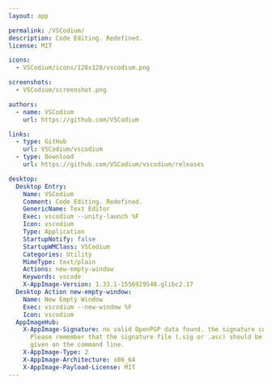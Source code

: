 ```yaml
---
layout: app

permalink: /VSCodium/
description: Code Editing. Redefined.
license: MIT

icons:
  - VSCodium/icons/128x128/vscodium.png

screenshots:
  - VSCodium/screenshot.png

authors:
  - name: VSCodium
    url: https://github.com/VSCodium

links:
  - type: GitHub
    url: VSCodium/vscodium
  - type: Download
    url: https://github.com/VSCodium/vscodium/releases

desktop:
  Desktop Entry:
    Name: VSCodium
    Comment: Code Editing. Redefined.
    GenericName: Text Editor
    Exec: vscodium --unity-launch %F
    Icon: vscodium
    Type: Application
    StartupNotify: false
    StartupWMClass: VSCodium
    Categories: Utility
    MimeType: text/plain
    Actions: new-empty-window
    Keywords: vscode
    X-AppImage-Version: 1.33.1-1556929548.glibc2.17
  Desktop Action new-empty-window:
    Name: New Empty Window
    Exec: vscodium --new-window %F
    Icon: vscodium
  AppImageHub:
    X-AppImage-Signature: no valid OpenPGP data found. the signature could not be verified.
      Please remember that the signature file (.sig or .asc) should be the first file
      given on the command line.
    X-AppImage-Type: 2
    X-AppImage-Architecture: x86_64
    X-AppImage-Payload-License: MIT
---
```

